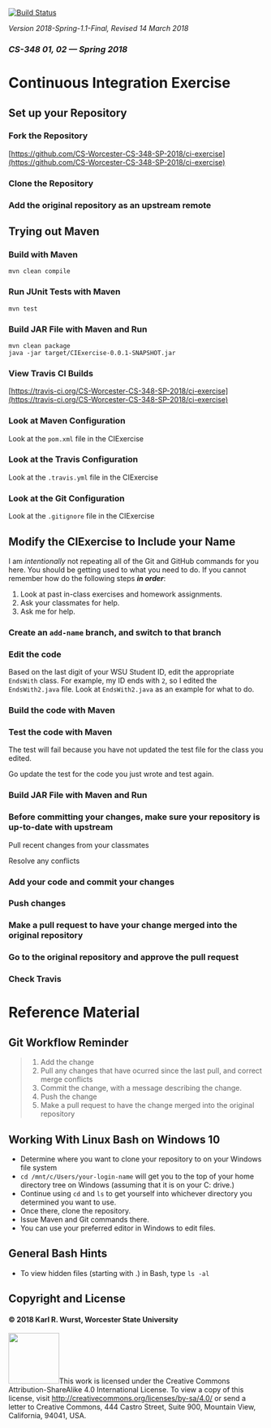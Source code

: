 [![Build Status](https://travis-ci.org/CS-Worcester-CS-348-SP-2018/ci-exercise.svg?branch=master)](https://travis-ci.org/CS-Worcester-CS-348-SP-2018/ci-exercise)

*Version 2018-Spring-1.1-Final, Revised 14 March 2018*
### *CS-348 01, 02 &mdash; Spring 2018*

# Continuous Integration Exercise

## Set up your Repository

### Fork the Repository
[https://github.com/CS-Worcester-CS-348-SP-2018/ci-exercise](https://github.com/CS-Worcester-CS-348-SP-2018/ci-exercise)

### Clone the Repository

### Add the original repository as an upstream remote

## Trying out Maven

### Build with Maven

```
mvn clean compile
```

### Run JUnit Tests with Maven
```
mvn test
```

### Build JAR File with Maven and Run
```
mvn clean package
java -jar target/CIExercise-0.0.1-SNAPSHOT.jar
```

### View Travis CI Builds
[https://travis-ci.org/CS-Worcester-CS-348-SP-2018/ci-exercise](https://travis-ci.org/CS-Worcester-CS-348-SP-2018/ci-exercise)

### Look at Maven Configuration
Look at the `pom.xml` file in the CIExercise

### Look at the Travis Configuration
Look at the `.travis.yml` file in the CIExercise

### Look at the Git Configuration
Look at the `.gitignore` file in the CIExercise

## Modify the CIExercise to Include your Name

I am *intentionally* not repeating all of the Git and GitHub commands for you here. You should be getting used to what you need to do. If you cannot remember how do the following steps ***in order***:

1. Look at past in-class exercises and homework assignments.
2. Ask your classmates for help.
3. Ask me for help.
 
###  Create an `add-name` branch, and switch to that branch

### Edit the code
Based on the last digit of your WSU Student ID, edit the appropriate `EndsWith` class. For example, my ID ends with `2`, so I edited the `EndsWith2.java` file. Look at `EndsWith2.java` as an example for what to do.

### Build the code with Maven

### Test the code with Maven
The test will fail because you have not updated the test file for the class you edited.

Go update the test for the code you just wrote and test again.

### Build JAR File with Maven and Run

### Before committing your changes, make sure your repository is up-to-date with upstream
Pull recent changes from your classmates

Resolve any conflicts

### Add your code and commit your changes

### Push changes

### Make a pull request to have your change merged into the original repository

### Go to the original repository and approve the pull request

### Check Travis

# Reference Material

## Git Workflow Reminder
> 
> 1. Add the change
> 2. Pull any changes that have ocurred since the last pull, and correct merge conflicts
> 3. Commit the change, with a message describing the change.
> 4. Push the change
> 5. Make a pull request to have the change merged into the original repository


## Working With Linux Bash on Windows 10

* Determine where you want to clone your repository to on your Windows file system
* `cd /mnt/c/Users/your-login-name` will get you to the top of your home directory tree on Windows (assuming that it is on your C: drive.)
* Continue using `cd` and `ls` to get yourself into whichever directory you determined you want to use.
* Once there, clone the repository.
* Issue Maven and Git commands there.
* You can use your preferred editor in Windows to edit files.

## General Bash  Hints

* To view hidden files (starting with .) in Bash, type `ls -al`


## Copyright and License
#### &copy; 2018 Karl R. Wurst, Worcester State University

<img src="http://mirrors.creativecommons.org/presskit/buttons/88x31/png/by-sa.png" width=100px/>This work is licensed under the Creative Commons Attribution-ShareAlike 4.0 International License. To view a copy of this license, visit <a href="http://creativecommons.org/licenses/by-sa/4.0/" target="_blank">http://creativecommons.org/licenses/by-sa/4.0/</a> or send a letter to Creative Commons, 444 Castro Street, Suite 900, Mountain View, California, 94041, USA.


